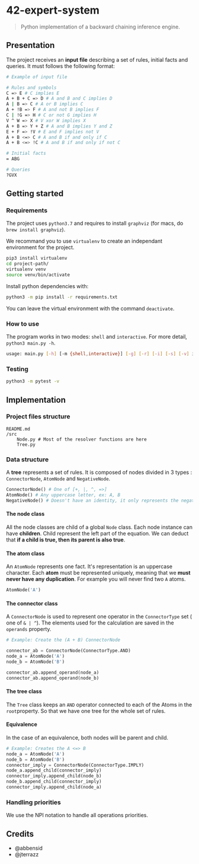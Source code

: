 # 42-expert-system

> Python implementation of a backward chaining inference engine.

## Presentation

The project receives an **input file** describing a set of rules, initial facts and queries. It must follows the following format:

```bash
# Example of input file

# Rules and symbols
C => E # C implies E
A + B + C => D # A and B and C implies D
A | B => C # A or B implies C
A + !B => F # A and not B implies F
C | !G => H # C or not G implies H
V ^ W => X # V xor W implies X
A + B => Y + Z # A and B implies Y and Z
E + F => !V # E and F implies not V
A + B <=> C # A and B if and only if C
A + B <=> !C # A and B if and only if not C

# Initial facts
= ABG

# Queries
?GVX
```

## Getting started

### Requirements

The project uses `python3.7` and requires to install `graphviz` (for macs, do `brew install graphviz`).

We recommand you to use `virtualenv` to create an independant environment for the project.

```bash
pip3 install virtualenv
cd project-path/
virtualenv venv
source venv/bin/activate
```

Install python dependencies with:

```bash
python3 -m pip install -r requirements.txt
```

You can leave the virtual environment with the command `deactivate`.

### How to use

The program works in two modes: `shell` and `interactive`. For more detail, `python3 main.py -h`.

```bash
usage: main.py [-h] [-m {shell,interactive}] [-g] [-r] [-i] [-s] [-v] input
```

### Testing

```bash
python3 -m pytest -v
```

## Implementation

### Project files structure

```
README.md
/src
    Node.py # Most of the resolver functions are here
    Tree.py
```

### Data structure

A **tree** represents a set of rules. It is composed of nodes divided in 3 types : `ConnectorNode`, `AtomNode` and `NegativeNode`.

```python
ConnectorNode() # One of [+, |, ^, =>]
AtomNode() # Any uppercase letter, ex: A, B
NegativeNode() # Doesn't have an identity, it only represents the negative part 
```

#### The node class

All the node classes are child of a global `Node` class. Each node instance can have **children**. Child represent the left part of the equation. We can deduct that **if a child is true, then its parent is also true**.

#### The atom class

An `AtomNode` represents one fact. It's representation is an uppercase character. Each **atom** must be represented uniquely, meaning that we **must never have any duplication**. For example you will never find two `A` atoms.

```python
AtomNode('A')
```

#### The connector class

A `ConnectorNode` is used to represent one operator in the `ConnectorType` set  ( one of `& | ^`). The elements used for the calculation are saved in the `operands` property.

```python
# Example: Create the (A + B) ConnectorNode

connector_ab = ConnectorNode(ConnectorType.AND)
node_a = AtomNode('A')
node_b = AtomNode('B')

connector_ab.append_operand(node_a)
connector_ab.append_operand(node_b)
```

#### The tree class

The `Tree` class keeps an `AND` operator connected to each of the Atoms in the `root`property. So that we have one tree for the whole set of rules.

#### Equivalence

In the case of an equivalence, both nodes will be parent and child.

```python
# Example: Creates the A <=> B
node_a = AtomNode('A')
node_b = AtomNode('B')
connector_imply = ConnectorNode(ConnectorType.IMPLY)
node_a.append_child(connector_imply)
connector_imply.append_child(node_b)
node_b.append_child(connector_imply)
connector_imply.append_child(node_a)
```

### Handling priorities

We use the NPI notation to handle all operations priorities.

## Credits
- @abbensid
- @jterrazz
